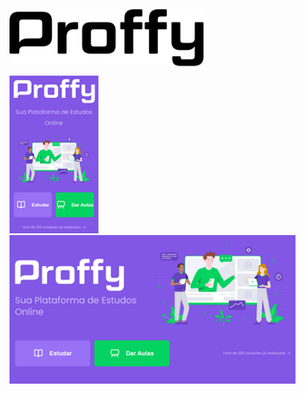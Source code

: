 <img alt="Proffy" src="/src/assets/images/logo2.svg" height="100px">

![Proffy](./src/assets/images/layout01.png) ![Proffy](./src/assets/images/layout02.png)
